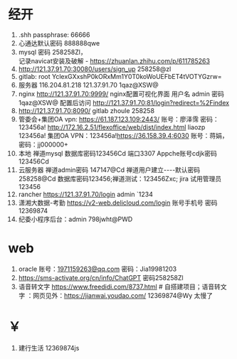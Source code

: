 # 经开

1. .shh passphrase:  66666
2.  心通达默认密码 888888qwe
3. mysql 密码 258258Zl，  
	记录navicat安装及破解 -  https://zhuanlan.zhihu.com/p/611785263
4. http://121.37.91.70:30080/users/sign_up  258258@zl
5. gitlab:   root   YclexGXxshP0kORxMm1Y0T0koWoUEFbET4tVOTYGzrw=
6. 服务器 116.204.81.218      121.37.91.70       1qaz@XSW@
7. nginx 
	http://121.37.91.70:9999/  nginx配置可视化界面  用户名 admin 密码  1qaz@XSW@
	配置后访问 http://121.37.91.70:81/login?redirect=%2Findex
8. http://121.37.91.70:8090/ gitlab zhoule 258258
9.  管委会+集团OA
	vpn: https://61.187.123.109:2443/  账号：廖泽霈  密码：123456a!
	 http://172.16.2.51/flexoffice/web/dist/index.html  liaozp 123456a!
	 集团OA VPN：123456a!https://36.158.39.4:6030   账号：蒋娟，密码：jj000000+
10. 本地 禅道mysql 数据库密码123456Cd 端口3307   Appche账号cdjk密码 123456Cd
11. 云服务器 禅道admin密码 147147@Cd  禅道用户建立----默认密码 258258@Cd    数据库密码123456;禅道测试：123456Zxc; jira 试用管理员123456
12. rancher https://121.37.91.70/login    admin `1234
13. 潇湘大数据-考勤 https://v2-web.delicloud.com/login  账号手机号 密码12369874
14. 纪委小程序后台：admin   798jwht@PWD
# web
1. oracle  账号：1971159263@qq.com 密码：Jia19981203
2. https://sms-activate.org/cn/info/ChatGPT  密码258258Zl
3. 语音转文字
	https://www.freedidi.com/8737.html   #  自搭建项目；语音转文字 ：网页见外：https://jianwai.youdao.com/  12369874@Wy 太慢了

# ￥
1. 建行生活 12369874js 
